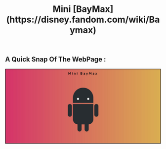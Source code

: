 <h1 align="center"> Mini [BayMax](https://disney.fandom.com/wiki/Baymax) </h1>

<br>

## A Quick Snap Of The WebPage :

![Snap](Img/Snap1.jpg) 